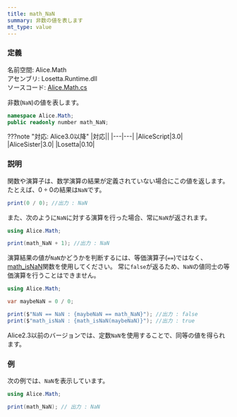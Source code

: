 ```yaml
---
title: math_NaN
summary: 非数の値を表します
mt_type: value
---
```


### 定義
名前空間: Alice.Math<br/>
アセンブリ: Losetta.Runtime.dll<br/>
ソースコード: [Alice.Math.cs](https://github.com/WSOFT-Project/Losetta/blob/master/Losetta.Runtime/Alice.Math.cs)

非数(`NaN`)の値を表します。

```cs title="AliceScript"
namespace Alice.Math;
public readonly number math_NaN;
```

???note "対応: Alice3.0以降"
    |対応||
    |---|---|
    |AliceScript|3.0|
    |AliceSister|3.0|
    |Losetta|0.10|

### 説明
関数や演算子は、数学演算の結果が定義されていない場合にこの値を返します。
たとえば、${0 \div 0 }$の結果は`NaN`です。

```cs title="AliceScript"
print(0 / 0); //出力 : NaN
```

また、次のように`NaN`に対する演算を行った場合、常に`NaN`が返されます。

```cs title="AliceScript"
using Alice.Math;

print(math_NaN + 1); //出力 : NaN
```

演算結果の値が`NaN`かどうかを判断するには、等価演算子(`==`)ではなく、[math_isNaN](./math_isnan.md)関数を使用してください。
常に`false`が返るため、`NaN`の値同士の等価演算を行うことはできません。

```cs title="AliceScript"
using Alice.Math;

var maybeNaN = 0 / 0;

print($"NaN == NaN : {maybeNaN == math_NaN}"); //出力 : false
print($"math_isNaN : {math_isNaN(maybeNaN)}"); //出力 : true
```

Alice2.3以前のバージョンでは、定数`NaN`を使用することで、同等の値を得られます。

### 例
次の例では、`NaN`を表示しています。

```cs title="AliceScript"
using Alice.Math;

print(math_NaN); // 出力 : NaN
```